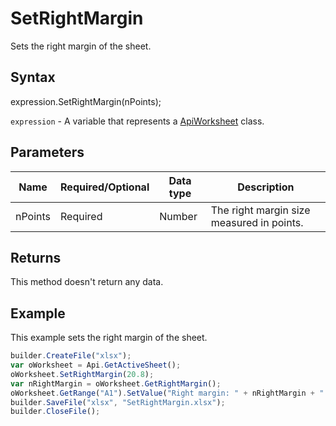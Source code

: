 # SetRightMargin

Sets the right margin of the sheet.

## Syntax

expression.SetRightMargin(nPoints);

`expression` - A variable that represents a [ApiWorksheet](../ApiWorksheet.md) class.

## Parameters

| **Name** | **Required/Optional** | **Data type** | **Description** |
| ------------- | ------------- | ------------- | ------------- |
| nPoints | Required | Number | The right margin size measured in points. |

## Returns

This method doesn't return any data.

## Example

This example sets the right margin of the sheet.

```javascript
builder.CreateFile("xlsx");
var oWorksheet = Api.GetActiveSheet();
oWorksheet.SetRightMargin(20.8);
var nRightMargin = oWorksheet.GetRightMargin();
oWorksheet.GetRange("A1").SetValue("Right margin: " + nRightMargin + " mm");
builder.SaveFile("xlsx", "SetRightMargin.xlsx");
builder.CloseFile();
```